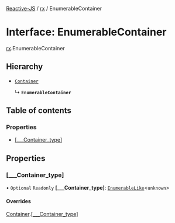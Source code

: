 [Reactive-JS](../README.md) / [rx](../modules/rx.md) / EnumerableContainer

# Interface: EnumerableContainer

[rx](../modules/rx.md).EnumerableContainer

## Hierarchy

- [`Container`](containers.Container-1.md)

  ↳ **`EnumerableContainer`**

## Table of contents

### Properties

- [[\_\_\_Container\_type]](rx.EnumerableContainer.md#[___container_type])

## Properties

### [\_\_\_Container\_type]

• `Optional` `Readonly` **[\_\_\_Container\_type]**: [`EnumerableLike`](rx.EnumerableLike.md)<`unknown`\>

#### Overrides

[Container](containers.Container-1.md).[[___Container_type]](containers.Container-1.md#[___container_type])

